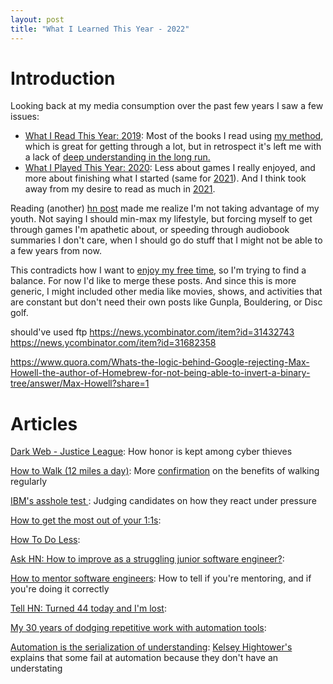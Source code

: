 ```yaml
---
layout: post
title: "What I Learned This Year - 2022"
---
```


# Introduction

Looking back at my media consumption over the past few years I saw a few issues:
* [What I Read This Year: 2019]({{site.baseurl}}/2020/01/02/what-i-read-this-year.html): Most of the books I read using [my method]({{site.baseurl}}/2020/10/01/how-i-read.html), which is great for getting through a lot, but in retrospect it's left me with a lack of [deep understanding in the long run.](https://news.ycombinator.com/item?id=29621642)
* [What I Played This Year: 2020]({{site.baseurl}}/2021/01/02/what-i-played-this-year.html): Less about games I really enjoyed, and more about finishing what I started (same for [2021]({{site.baseurl}}/2022/01/02/what-i-played-this-year.html)). And I think took away from my desire to read as much in [2021]({{site.baseurl}}/2022/01/01/what-i-read-this-year.html).

Reading (another) [hn post](https://news.ycombinator.com/item?id=29755155) made me realize I'm not taking advantage of my youth. Not saying I should min-max my lifestyle, but forcing myself to get through games I'm apathetic about, or speeding through audiobook summaries I don't care, when I should go do stuff that I might not be able to a few years from now.

This contradicts how I want to [enjoy my free time]({{site.baseurl}}/2021/06/01/purposeful-play.html), so I'm trying to find a balance. For now I'd like to merge these posts. And since this is more generic, I might included other media like movies, shows, and activities that are constant but don't need their own posts like Gunpla, Bouldering, or Disc golf.

should've used ftp
https://news.ycombinator.com/item?id=31432743
https://news.ycombinator.com/item?id=31682358

https://www.quora.com/Whats-the-logic-behind-Google-rejecting-Max-Howell-the-author-of-Homebrew-for-not-being-able-to-invert-a-binary-tree/answer/Max-Howell?share=1

# Articles

[Dark Web - Justice League](https://analyst1.com/blog/dark-web-justice-league): How honor is kept among cyber thieves

[How to Walk (12 miles a day)](https://walkingtheworld.substack.com/p/how-to-walk-12-miles-a-day): More [confirmation](https://hbr.org/2021/02/dont-underestimate-the-power-of-a-walk) on the benefits of walking regularly

[IBM's asshole test ](https://johnpublic.mataroa.blog/blog/the-asshole-test/): Judging candidates on how they react under pressure

[How to get the most out of your 1:1s](https://erik.wiffin.com/posts/how-to-get-the-most-out-of-your-11s/): 

[How To Do Less](https://alexturek.com/2022-03-07-How-to-do-less/):

[Ask HN: How to improve as a struggling junior software engineer?](https://news.ycombinator.com/item?id=30974544):

[How to mentor software engineers](https://xdg.me/mentor-engineers/): How to tell if you're mentoring, and if you're doing it correctly

[Tell HN: Turned 44 today and I'm lost](https://news.ycombinator.com/item?id=31028795): 

[My 30 years of dodging repetitive work with automation tools](https://www.tines.com/blog/my-thirty-years-of-dodging-repetitive-work-with-automation-tools): 

[Automation is the serialization of understanding](https://changelog.com/posts/automation-is-the-serialization-of-understanding): [Kelsey Hightower's](https://en.wikipedia.org/wiki/Kelsey_Hightower) explains that some fail at automation because they don't have an understating